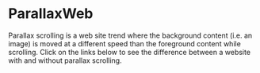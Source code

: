# ParallaxWeb

Parallax scrolling is a web site trend where the background content (i.e. an image) is moved at a different speed than the foreground content while scrolling. Click on the links below to see the difference between a website with and without parallax scrolling.
